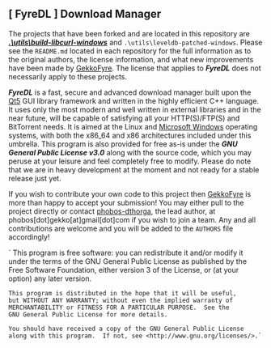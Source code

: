 [ FyreDL ] Download Manager
----------
The projects that have been forked and are located in this repository are [***.\utils\build-libcurl-windows***](https://github.com/GekkoFyre/build-libcurl-windows) and `.\utils\leveldb-patched-windows`. Please see the `README.md` located in each repository for the full information as to the original authors, the license information, and what new improvements have been made by [GekkoFyre](https://github.com/gekkofyre). The license that applies to ***FyreDL*** does not necessarily apply to these projects.

***FyreDL*** is a fast, secure and advanced download manager built upon the [Qt5](https://www.qt.io/) GUI library framework and written in the highly efficient C++ language. It uses only the most modern and well written in external libraries and in the near future, will be capable of satisfying all your HTTP(S)/FTP(S) and BitTorrent needs. It is aimed at the Linux and [Microsoft Windows](https://www.microsoft.com/windows/) operating systems, with both the x86_64 and x86 architectures included under this umbrella. This program is also provided for free as-is under the ***GNU General Public License v3.0*** along with the source code, which you may peruse at your leisure and feel completely free to modify. Please do note that we are in heavy development at the moment and not ready for a stable release just yet.

If you wish to contribute your own code to this project then [GekkoFyre](https://github.com/gekkofyre) is more than happy to accept your submission! You may either pull to the project directly or contact [phobos-dthorga](https://github.com/phobos-dthorga), the lead author, at phobos[dot]gekko[at]gmail[dot]com if you wish to join a team. Any and all contributions are welcome and you will be added to the `AUTHORS` file accordingly!

`    This program is free software: you can redistribute it and/or modify
    it under the terms of the GNU General Public License as published by
    the Free Software Foundation, either version 3 of the License, or
    (at your option) any later version.

    This program is distributed in the hope that it will be useful,
    but WITHOUT ANY WARRANTY; without even the implied warranty of
    MERCHANTABILITY or FITNESS FOR A PARTICULAR PURPOSE.  See the
    GNU General Public License for more details.

    You should have received a copy of the GNU General Public License
    along with this program.  If not, see <http://www.gnu.org/licenses/>.`
